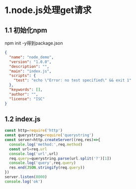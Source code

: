 # 1.node.js处理get请求

## 1.1 初始化npm

npm init -y得到package.json

```json
{
  "name": "node_demo",
  "version": "1.0.0",
  "description": "",
  "main": "index.js",
  "scripts": {
    "test": "echo \"Error: no test specified\" && exit 1"
  },
  "keywords": [],
  "author": "",
  "license": "ISC"
}

```

## 1.2  index.js

```js
const http=require('http')
const querystring=require('querystring')
const server=http.createServer((req,res)=>{
  console.log('method:',req.method)
  const url=req.url
  console.log('url',url)
  req.query=querystring.parse(url.split('?')[1])
  console.log('query',req.query)
  res.end(JSON.stringify(req.query))
})
server.listen(8000)
console.log('ok')
```

